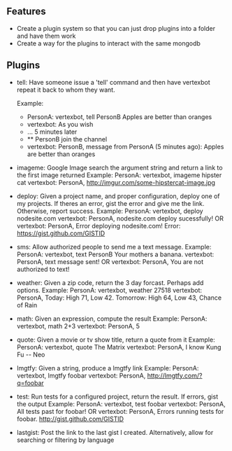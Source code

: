Features
--------
  - Create a plugin system so that you can just drop plugins into a folder and have them work
  - Create a way for the plugins to interact with the same mongodb

Plugins
-------
  * tell: Have someone issue a 'tell' command and then have vertexbot repeat it back to whom they want.

    Example:

       * PersonA: vertexbot, tell PersonB Apples are better than oranges
       * vertexbot: As you wish
       * ... 5 minutes later
       * ** PersonB join the channel
       * vertexbot: PersonB, message from PersonA (5 minutes ago): Apples are better than oranges

  * imageme: Google Image search the argument string and return a link to the first image returned
    Example:
      PersonA: vertexbot, imageme hipster cat
      vertexbot: PersonA, http://imgur.com/some-hipstercat-image.jpg
  * deploy: Given a project name, and proper configuration, deploy one of my projects.
            If theres an error, gist the error and give me the link. Otherwise, report success.
    Example:
      PersonA: vertexbot, deploy nodesite.com
      vertexbot: PersonA, nodesite.com deploy sucessfully!
      OR
      vertexbot: PersonA, Error deploying nodesite.com! Error: https://gist.github.com/GISTID
  * sms: Allow authorized people to send me a text message.
    Example:
      PersonA: vertexbot, text PersonB Your mothers a banana.
      vertexbot: PersonA, text message sent!
      OR
      vertexbot: PersonA, You are not authorized to text!
  * weather: Given a zip code, return the 3 day forcast. Perhaps add options.
    Example:
      PersonA: vertexbot, weather 27518
      vertexbot: PersonA, Today: High 71, Low 42. Tomorrow: High 64, Low 43, Chance of Rain
  * math: Given an expression, compute the result
    Example:
      PersonA: vertexbot, math 2+3
      vertexbot: PersonA, 5
  * quote: Given a movie or tv show title, return a quote from it
    Example:
      PersonA: vertexbot, quote The Matrix
      vertexbot: PersonA, I know Kung Fu -- Neo
  * lmgtfy: Given a string, produce a lmgtfy link
    Example:
      PersonA: vertexbot, lmgtfy foobar
      vertexbot: PersonA, http://lmgtfy.com/?q=foobar
  * test: Run tests for a configured project, return the result. If errors, gist the output
    Example:
      PersonA: vertexbot, test foobar
      vertexbot: PersonA, All tests past for foobar!
      OR
      vertexbot: PersonA, Errors running tests for foobar. http://gist.github.com/GISTID

  - lastgist: Post the link to the last gist I  created. Alternatively, allow for searching or filtering by language
